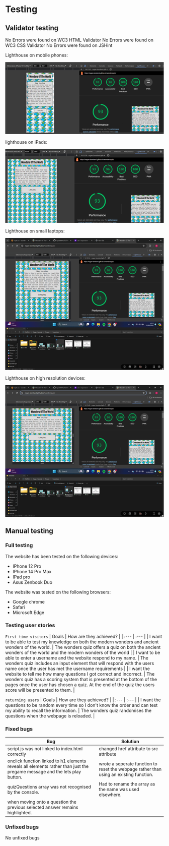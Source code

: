 # Testing
## Validator testing
No Errors were found on WC3 HTML Validator
No Errors were found on WC3 CSS Validator
No Errors were found on JSHint

Lighthouse on mobile phones:

![lighthouse on mobile phones](assets/images/testing/lighthouse_on_mobile.png)

lighthouse on iPads:

![lighthouse on iPad](assets/images/testing/lighthouse_on_ipad.png)

Lighthouse on small laptops:

![lighthouse on small laptops](assets/images/testing/lighthouse_on_smalllaptops.png)

Lighthouse on high resolution devices:

![lighthouse on high resolution devices](assets/images/testing/lighthouse_on_highresolution.png)

## Manual testing
### Full testing
The website has been tested on the following devices:
* IPhone 12 Pro
* IPhone 14 Pro Max
* IPad pro
* Asus Zenbook Duo

The website was tested on the following browsers:
* Google chrome
* Safari
* Microsoft Edge

### Testing user stories
`First time visitors`
| Goals | How are they achieved? |
| :--- | :--- |
| I want to be able to test my knowledge on both the modern wonders and ancient wonders of the world. | The wonders quiz offers a quiz on both the ancient wonders of the world and the modern wonders of the world |
| I want to be able to enter a username and the website respond to my name. | The wonders quiz includes an input element that will respond with the users name once the user has met the username requirements |
| I want the website to tell me how many questions I got correct and incorrect. | The wonders quiz has a scoring system that is presented at the bottom of the pages once the user has chosen a quiz. At the end of the quiz the users score will be presented to them. |

`returning users`
| Goals | How are they achieved? |
| :--- | :--- |
| I want the questions to be random every time so I don't know the order and can test my ability to recall the information. | The wonders quiz randomises the questions when the webpage is reloaded. | 

### Fixed bugs
| Bug | Solution |
| ---| ---|
| script.js was not linked to index.html correctly | changed href attribute to src attribute |
| onclick function linked to h1 elements reveals all elements rather than just the pregame message and the lets play button. | wrote a seperate function to reset the webpage rather than using an existing function. |
| quizQuestions array was not recognised by the console. | Had to rename the array as the name was used elsewhere. |
| when moving onto a question the previous selected answer remains highlighted. |  |

### Unfixed bugs
No unfixed bugs